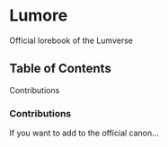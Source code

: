 # Lumore
 Official lorebook of the Lumverse

## Table of Contents
Contributions

### Contributions
If you want to add to the official canon...
